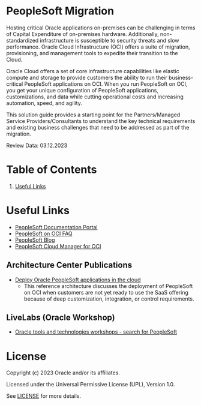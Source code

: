 # PeopleSoft Migration

Hosting critical Oracle applications on-premises can be challenging in terms of Capital Expenditure of on-premises hardware. Additionally, non-standardized infrastructure is susceptible to security threats and slow performance. Oracle Cloud Infrastructure (OCI) offers a suite of migration, provisioning, and management tools to expedite their transition to the Cloud.

Oracle Cloud offers a set of core infrastructure capabilities like elastic compute and storage to provide customers the ability to run their business-critical PeopleSoft applications on OCI. When you run PeopleSoft on OCI, you get your unique configuration of PeopleSoft applications, customizations, and data while cutting operational costs and increasing automation, speed, and agility.

This solution guide provides a starting point for the Partners/Managed Service Providers/Consultants to understand the key technical requirements and existing business challenges that need to be addressed as part of the migration.


Review Data: 03.12.2023
  
# Table of Contents

1. [Useful Links](#useful-links)

 
# Useful Links

- [PeopleSoft Documentation Portal](https://docs.oracle.com/cd/E17566_01/epm91pbr0/eng/psbooks/psft_docall.htm#hcmdoc)
- [PeopleSoft on OCI FAQ](https://docs.oracle.com/cd/E52319_01/infoportal/peoplesoft_cloud_faq.html)
- [PeopleSoft Blog](https://blogs.oracle.com/peoplesoft/)
- [PeopleSoft Cloud Manager for OCI](https://docs.oracle.com/cd/F57917_01/psft/pdf/pcd91cmif-b062022.pdf)

## Architecture Center Publications

- [Deploy Oracle PeopleSoft applications in the cloud](https://docs.oracle.com/en/solutions/deploy-psft-oci/index.html#GUID-8C3F22E6-92AB-47E1-B4E8-E806C7202A05)
    - This reference architecture discusses the deployment of PeopleSoft on OCI when customers are not yet ready to use the SaaS offering because of deep customization, integration, or control requirements. 

## LiveLabs (Oracle Workshop)

- [Oracle tools and technologies workshops - search for PeopleSoft](https://apexapps.oracle.com/pls/apex/r/dbpm/livelabs/home)


# License

Copyright (c) 2023 Oracle and/or its affiliates.

Licensed under the Universal Permissive License (UPL), Version 1.0.

See [LICENSE](https://github.com/oracle-devrel/technology-engineering/blob/folder-structure/LICENSE) for more details.
